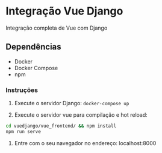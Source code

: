 # Integração Vue Django

Integração completa de Vue com Django

## Dependências

* Docker
* Docker Compose
* npm

### Instruções

1. Execute o servidor Django: `docker-compose up`

1. Execute o servidor vue para compilação e hot reload:

```bash
cd vuedjango/vue_frontend/ && npm install
npm run serve
```

1. Entre com o seu navegador no endereço: localhost:8000
